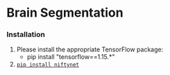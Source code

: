 # Brain Segmentation

### Installation

1. Please install the appropriate TensorFlow package:
   * pip install "tensorflow==1.15.*"
1. [`pip install niftynet`](https://pypi.org/project/NiftyNet/)
